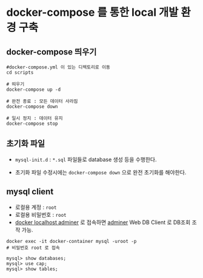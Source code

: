 # docker-compose 를 통한 local 개발 환경 구축
## docker-compose 띄우기
```
#docker-compose.yml 이 있는 디렉토리로 이동
cd scripts

# 띄우기
docker-compose up -d

# 완전 종료 : 모든 데이터 사라짐
docker-compose down

# 일시 정지 : 데이터 유지
docker-compose stop
```

## 초기화 파일
* `mysql-init.d` : `*.sql` 파일들로 database 생성 등을 수행한다.

* 초기화 파일 수정시에는 `docker-compose down` 으로 완전 초기화를 해야한다.

## mysql client
* 로컬용 계정 : `root`
* 로컬용 비밀번호 : `root`
* [docker localhost adminer](http://localhost:18080) 로 접속하면 [adminer](https://www.adminer.org) Web DB Client 로 DB조회 조작 가능.

```shell
docker exec -it docker-container mysql -uroot -p
# 비밀번호 root 로 접속

mysql> show databases;
mysql> use cap;
mysql> show tables;
```